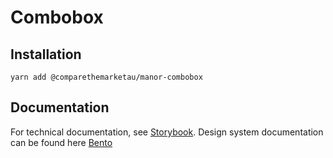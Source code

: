 # Combobox

## Installation

`yarn add @comparethemarketau/manor-combobox`


## Documentation

For technical documentation, see [Storybook](https://services.dev.comparethemarket.cloud/manor/?path=/docs/components-combobox--combo-preview).
Design system documentation can be found here [Bento](https://zeroheight.com/9942937b5/p/422e0d-combobox/b/97d6bd)
